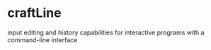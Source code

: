 # craftLine
input editing and history capabilities for interactive programs with a command-line interface
